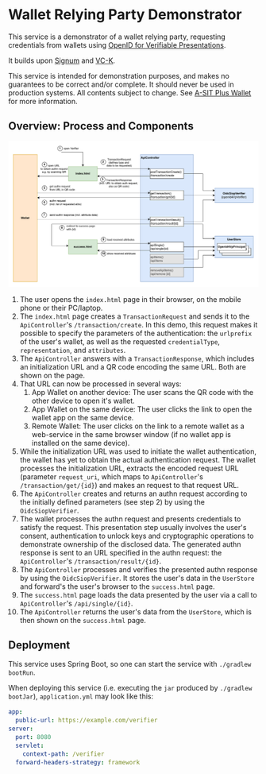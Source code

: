 # Wallet Relying Party Demonstrator

This service is a demonstrator of a wallet relying party, requesting credentials from wallets using [OpenID for Verifiable Presentations](https://openid.net/specs/openid-4-verifiable-presentations-1_0.html).

It builds upon [Signum](https://github.com/a-sit-plus/signum) and [VC-K](https://github.com/a-sit-plus/vck).

This service is intended for demonstration purposes, and makes no guarantees to be correct and/or complete. It should never be used in production systems. All contents subject to change. See [A-SIT Plus Wallet](https://wallet.a-sit.at/) for more information.


## Overview: Process and Components

![Overview of Process and Components](overview.png)

1. The user opens the `index.html` page in their browser, on the mobile phone or their PC/laptop.
2. The `index.html` page creates a `TransactionRequest` and sends it to the `ApiController`'s `/transaction/create`. In this demo, this request makes it possible to specify the parameters of the authentication: the `urlprefix` of the user's wallet, as well as the requested `credentialType`, `representation`, and `attributes`.
3. The `ApiController` answers with a `TransactionResponse`, which includes an initialization URL and a QR code encoding the same URL. Both are shown on the page.
4. That URL can now be processed in several ways:
    1. App Wallet on another device: The user scans the QR code with the other device to open it's wallet.
    2. App Wallet on the same device: The user clicks the link to open the wallet app on the same device.
    3. Remote Wallet: The user clicks on the link to a remote wallet as a web-service in the same browser window (if no wallet app is installed on the same device).
5. While the initialization URL was used to initiate the wallet authentication, the wallet has yet to obtain the actual authentication request. The wallet processes the initialization URL, extracts the encoded request URL (parameter `request_uri`, which maps to `ApiController`'s `/transaction/get/{id}`) and makes an request to that request URL.
6. The `ApiController` creates and returns an authn request according to the initially defined parameters (see step 2) by using the `OidcSiopVerifier`.
7. The wallet processes the authn request and presents credentials to satisfy the request. This presentation step usually involves the user's consent, authentication to unlock keys and cryptographic operations to demonstrate ownership of the disclosed data. The generated authn response is sent to an URL specified in the authn request: the `ApiController`'s `/transaction/result/{id}`.
8. The `ApiController` processes and verifies the presented authn response by using the `OidcSiopVerifier`. It stores the user's data in the `UserStore` and forward's the user's browser to the `success.html` page.
9. The `success.html` page loads the data presented by the user via a call to `ApiController`'s `/api/single/{id}`.
10. The `ApiController` returns the user's data from the `UserStore`, which is then shown on the `success.html` page.


## Deployment

This service uses Spring Boot, so one can start the service with  `./gradlew bootRun`.

When deploying this service (i.e. executing the `jar` produced by `./gradlew bootJar`), `application.yml` may look like this:
```yaml
app:
  public-url: https://example.com/verifier
server:
  port: 8080
  servlet:
    context-path: /verifier
  forward-headers-strategy: framework
```
